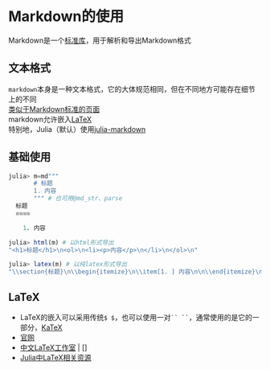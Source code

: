 # Markdown的使用
Markdown是一个[标准库](stdlib.md)，用于解析和导出Markdown格式

## 文本格式
`markdown`本身是一种文本格式，它的大体规范相同，但在不同地方可能存在细节上的不同\
[类似于Markdown标准的页面](https://spec.commonmark.org/)\
markdown允许嵌入[LaTeX](#latex)\
特别地，Julia（默认）使用[julia-markdown](https://docs.juliacn.com/latest/stdlib/Markdown/)

## 基础使用
```jl
julia> m=md"""
       # 标题
       1. 内容
       """ # 也可用@md_str、parse
  标题
  ≡≡≡≡

    1. 内容

julia> html(m) # 以html形式导出
"<h1>标题</h1>\n<ol>\n<li><p>内容</p>\n</li>\n</ol>\n"

julia> latex(m) # 以纯latex形式导出
"\\section{标题}\n\\begin{itemize}\n\\item[1. ] 内容\n\n\\end{itemize}\n"
```

## LaTeX
- LaTeX的嵌入可以采用传统`$ $`，也可以使用一对``` `` `` ```，通常使用的是它的一部分，[KaTeX](https://katex.org/)
- [官网](https://latex.org/)
- [中文LaTeX工作室](https://www.latexstudio.net/) | []
- [Julia中LaTeX相关资源](https://discourse.juliacn.com/t/topic/4564)

[^1]: https://discourse.juliacn.com/t/topic/2310
